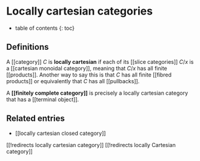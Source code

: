 # Locally cartesian categories
* table of contents
{: toc}

## Definitions

A [[category]] $C$ is __locally cartesian__ if each of its [[slice categories]] $C/x$ is a [[cartesian monoidal category]], meaning that $C/x$ has all finite [[products]].  Another way to say this is that $C$ has all finite [[fibred products]] or equivalently that $C$ has all [[pullbacks]].

A __[[finitely complete category]]__ is precisely a locally cartesian category that has a [[terminal object]].

## Related entries

* [[locally cartesian closed category]]

[[!redirects locally cartesian category]]
[[!redirects locally Cartesian category]]

